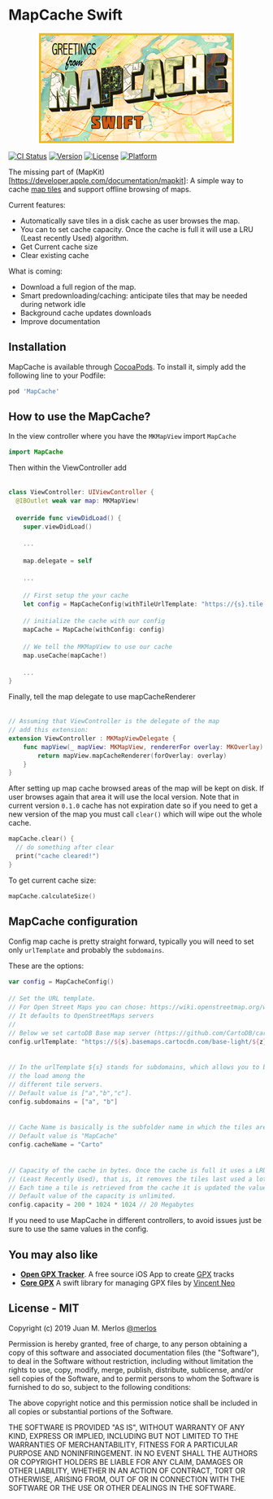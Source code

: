 # MapCache Swift

<p><div style="text-align:center"><img src="./images/MapCache.png"></div>
</p>

[![CI Status](https://travis-ci.com/merlos/MapCache.svg?branch=master)](https://travis-ci.org/merlos/MapCache)
[![Version](https://img.shields.io/cocoapods/v/MapCache.svg?style=flat)](https://cocoapods.org/pods/MapCache)
[![License](https://img.shields.io/cocoapods/l/MapCache.svg?style=flat)](https://cocoapods.org/pods/MapCache)
[![Platform](https://img.shields.io/cocoapods/p/MapCache.svg?style=flat)](https://cocoapods.org/pods/MapCache)

The missing part of (MapKit)[https://developer.apple.com/documentation/mapkit]: A simple way to cache [map tiles](https://en.wikipedia.org/wiki/Tiled_web_map) and support offline browsing of maps.

Current features: 
* Automatically save tiles in a disk cache as user browses the map.
* You can to set cache capacity. Once the cache is full it will use a LRU (Least recently Used) algorithm.
* Get Current cache size
* Clear existing cache

What is coming:
 * Download a full region of the map. 
 * Smart predownloading/caching: anticipate tiles that may be needed during network idle
 * Background cache updates downloads
 * Improve documentation

## Installation

MapCache is available through [CocoaPods](https://cocoapods.org). To install
it, simply add the following line to your Podfile:

```ruby
pod 'MapCache'
```
## How to use the MapCache?

In the view controller where you have the `MKMapView` import `MapCache`

```swift
import MapCache
```

Then within the ViewController add

```swift

class ViewController: UIViewController {
  @IBOutlet weak var map: MKMapView!

  override func viewDidLoad() {
    super.viewDidLoad()

    ...

    map.delegate = self

    ...

    // First setup the your cache
    let config = MapCacheConfig(withTileUrlTemplate: "https://{s}.tile.openstreetmap.org/{z}/{x}/{y}.png")

    // initialize the cache with our config
    mapCache = MapCache(withConfig: config)

    // We tell the MKMapView to use our cache
    map.useCache(mapCache!)

    ...
}
```

Finally, tell the map delegate to use mapCacheRenderer

```swift

// Assuming that ViewController is the delegate of the map
// add this extension:
extension ViewController : MKMapViewDelegate {
    func mapView(_ mapView: MKMapView, rendererFor overlay: MKOverlay) -> MKOverlayRenderer {
        return mapView.mapCacheRenderer(forOverlay: overlay)
    }
}

```
After setting up map cache browsed areas of the map will be kept on disk. If user browses again that area it will use the local version.
Note that in current version `0.1.0` cache has not expiration date so if you need to get a new version of the map you must call `clear()` which will wipe out the whole cache.

```swift
mapCache.clear() {
  // do something after clear
  print("cache cleared!")
}
```

To get current cache size:

```swift
mapCache.calculateSize()
``` 

## MapCache configuration
Config map cache is pretty straight forward, typically you will need to set only `urlTemplate` and probably the `subdomains`. 

These are the options:

```swift
var config = MapCacheConfig()

// Set the URL template. 
// For Open Street Maps you can chose: https://wiki.openstreetmap.org/wiki/Tile_servers
// It defaults to OpenStreetMaps servers 
//
// Below we set cartoDB Base map server (https://github.com/CartoDB/cartodb/wiki/BaseMaps-available)
config.urlTemplate: "https://${s}.basemaps.cartocdn.com/base-light/${z}/${x}/${y}.png"


// In the urlTemplate ${s} stands for subdomains, which allows you to balance 
// the load among the
// different tile servers.
// Default value is ["a","b","c"].
config.subdomains = ["a", "b"] 


// Cache Name is basically is the subfolder name in which the tiles are store.
// Default value is "MapCache"
config.cacheName = "Carto" 


// Capacity of the cache in bytes. Once the cache is full it uses a LRU algorithm 
// (Least Recently Used), that is, it removes the tiles last used a lot of time ago. 
// Each time a tile is retrieved from the cache it is updated the value of last time used.
// Default value of the capacity is unlimited.
config.capacity = 200 * 1024 * 1024 // 20 Megabytes


```

If you need to use MapCache in different controllers, to avoid issues just be sure to use the same values in the config.


## You may also like

* **[Open GPX Tracker](https://github.com/merlos/iOS-Open-GPX-Tracker)**. A free source iOS App to create [GPX](https://en.wikipedia.org/wiki/GPS_Exchange_Format) tracks
* **[Core GPX](https://github.com/vincentneo/CoreGPX)** A swift library for managing GPX files by [Vincent Neo](https://github.com/vincentneo)

## License - MIT

Copyright (c) 2019 Juan M. Merlos [@merlos](http://twitter.com/merlos)

Permission is hereby granted, free of charge, to any person obtaining a copy
of this software and associated documentation files (the "Software"), to deal
in the Software without restriction, including without limitation the rights
to use, copy, modify, merge, publish, distribute, sublicense, and/or sell
copies of the Software, and to permit persons to whom the Software is
furnished to do so, subject to the following conditions:

The above copyright notice and this permission notice shall be included in
all copies or substantial portions of the Software.

THE SOFTWARE IS PROVIDED "AS IS", WITHOUT WARRANTY OF ANY KIND, EXPRESS OR
IMPLIED, INCLUDING BUT NOT LIMITED TO THE WARRANTIES OF MERCHANTABILITY,
FITNESS FOR A PARTICULAR PURPOSE AND NONINFRINGEMENT. IN NO EVENT SHALL THE
AUTHORS OR COPYRIGHT HOLDERS BE LIABLE FOR ANY CLAIM, DAMAGES OR OTHER
LIABILITY, WHETHER IN AN ACTION OF CONTRACT, TORT OR OTHERWISE, ARISING FROM,
OUT OF OR IN CONNECTION WITH THE SOFTWARE OR THE USE OR OTHER DEALINGS IN
THE SOFTWARE.
